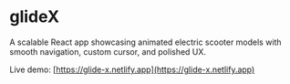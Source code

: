 # glideX
A scalable React app showcasing animated electric scooter models with smooth navigation, custom cursor, and polished UX.

Live demo: [https://glide-x.netlify.app](https://glide-x.netlify.app)
